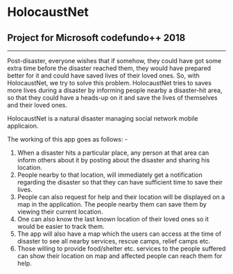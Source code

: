 # HolocaustNet
## Project for Microsoft codefundo++ 2018
<hr>

Post-disaster, everyone wishes that if somehow, they could have got some extra time before the disaster reached them, they would have prepared better for it and could have saved lives of their loved ones. So, with HolocaustNet, we try to solve this problem. HolocaustNet tries to saves more lives during a disaster by informing people nearby a disaster-hit area, so that they could have a heads-up on it and save the lives of themselves and their loved ones.

HolocaustNet is a natural disaster managing social network mobile applicaion.

The working of this app goes as follows: -
<ol>
<li>When a disaster hits a particular place, any person at that area can inform others about it by posting about the disaster and sharing his location.</li>
  <li>People nearby to that location, will immediately get a notification regarding the disaster so that they can have sufficient time to save their lives.</li>
  <li>People can also request for help and their location will be displayed on a map in the application. The people nearby them can save them by viewing their current location.</li>
  <li> One can also know the last known location of their loved ones so it would be easier to track them.</li>
  <li> The app will also have a map which the users can access at the time of disaster to see all nearby services, rescue camps, relief camps etc.</li>
  <li> Those willing to provide food/shelter etc. services to the people suffered can show their location on map and affected people can reach them for help.</li>
  </ol>
